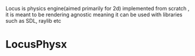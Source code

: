 Locus is physics engine(aimed primarily for 2d) implemented from scratch , it is meant to be rendering agnostic meaning it can be used with libraries such as SDL, raylib etc

# LocusPhysx

